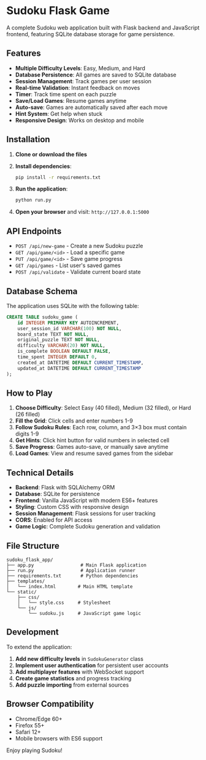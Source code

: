 # Sudoku Flask Game

A complete Sudoku web application built with Flask backend and JavaScript frontend, featuring SQLite database storage for game persistence.

## Features

- **Multiple Difficulty Levels**: Easy, Medium, and Hard
- **Database Persistence**: All games are saved to SQLite database
- **Session Management**: Track games per user session
- **Real-time Validation**: Instant feedback on moves
- **Timer**: Track time spent on each puzzle
- **Save/Load Games**: Resume games anytime
- **Auto-save**: Games are automatically saved after each move
- **Hint System**: Get help when stuck
- **Responsive Design**: Works on desktop and mobile

## Installation

1. **Clone or download the files**
2. **Install dependencies**:
   ```bash
   pip install -r requirements.txt
   ```

3. **Run the application**:
   ```bash
   python run.py
   ```

4. **Open your browser** and visit: `http://127.0.0.1:5000`

## API Endpoints

- `POST /api/new-game` - Create a new Sudoku puzzle
- `GET /api/game/<id>` - Load a specific game
- `PUT /api/game/<id>` - Save game progress  
- `GET /api/games` - List user's saved games
- `POST /api/validate` - Validate current board state

## Database Schema

The application uses SQLite with the following table:

```sql
CREATE TABLE sudoku_game (
    id INTEGER PRIMARY KEY AUTOINCREMENT,
    user_session_id VARCHAR(100) NOT NULL,
    board_state TEXT NOT NULL,
    original_puzzle TEXT NOT NULL,
    difficulty VARCHAR(20) NOT NULL,
    is_complete BOOLEAN DEFAULT FALSE,
    time_spent INTEGER DEFAULT 0,
    created_at DATETIME DEFAULT CURRENT_TIMESTAMP,
    updated_at DATETIME DEFAULT CURRENT_TIMESTAMP
);
```

## How to Play

1. **Choose Difficulty**: Select Easy (40 filled), Medium (32 filled), or Hard (26 filled)
2. **Fill the Grid**: Click cells and enter numbers 1-9
3. **Follow Sudoku Rules**: Each row, column, and 3×3 box must contain digits 1-9
4. **Get Hints**: Click hint button for valid numbers in selected cell
5. **Save Progress**: Games auto-save, or manually save anytime
6. **Load Games**: View and resume saved games from the sidebar

## Technical Details

- **Backend**: Flask with SQLAlchemy ORM
- **Database**: SQLite for persistence
- **Frontend**: Vanilla JavaScript with modern ES6+ features
- **Styling**: Custom CSS with responsive design
- **Session Management**: Flask sessions for user tracking
- **CORS**: Enabled for API access
- **Game Logic**: Complete Sudoku generation and validation

## File Structure

```
sudoku_flask_app/
├── app.py                 # Main Flask application
├── run.py                 # Application runner
├── requirements.txt       # Python dependencies
├── templates/
│   └── index.html        # Main HTML template
└── static/
    ├── css/
    │   └── style.css     # Stylesheet
    └── js/
        └── sudoku.js     # JavaScript game logic
```

## Development

To extend the application:

1. **Add new difficulty levels** in `SudokuGenerator` class
2. **Implement user authentication** for persistent user accounts
3. **Add multiplayer features** with WebSocket support
4. **Create game statistics** and progress tracking
5. **Add puzzle importing** from external sources

## Browser Compatibility

- Chrome/Edge 60+
- Firefox 55+
- Safari 12+
- Mobile browsers with ES6 support

Enjoy playing Sudoku!
